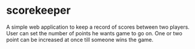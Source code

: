 # scorekeeper
A simple web application to keep a record of scores between two players.
User can set the number of points he wants game to go on. One or two point can be increased at once till someone wins the game.
